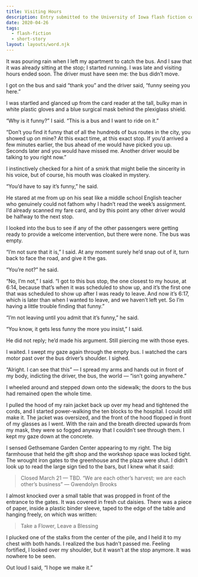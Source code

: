 ```yaml
---
title: Visiting Hours
description: Entry submitted to the University of Iowa flash fiction contest, April 2020.
date: 2020-04-26
tags:
  - flash-fiction
  - short-story
layout: layouts/word.njk
---
```

It was pouring rain when I left my apartment to catch the bus. And I saw that it was already sitting at the stop; I started running. I was late and visiting hours ended soon. The driver must have seen me: the bus didn’t move.

I got on the bus and said “thank you” and the driver said, “funny seeing you here.”

I was startled and glanced up from the card reader at the tall, bulky man in white plastic gloves and a blue surgical mask behind the plexiglass shield.

“Why is it funny?” I said. “This is a bus and I want to ride on it.”

“Don’t you find it funny that of all the hundreds of bus routes in the city, you showed up on mine? At this exact time, at this exact stop. If you’d arrived a few minutes earlier, the bus ahead of me would have picked you up. Seconds later and you would have missed me. Another driver would be talking to you right now.”

I instinctively checked for a hint of a smirk that might belie the sincerity in his voice, but of course, his mouth was cloaked in mystery.

“You’d have to say it’s funny,” he said.

He stared at me from up on his seat like a middle school English teacher who genuinely could not fathom why I hadn’t read the week’s assignment. I’d already scanned my fare card, and by this point any other driver would be halfway to the next stop.

I looked into the bus to see if any of the other passengers were getting ready to provide a welcome intervention, but there were none. The bus was empty.

“I’m not sure that it is,” I said. At any moment surely he’d snap out of it, turn back to face the road, and give it the gas.

“You’re not?” he said.

“No, I’m not,” I said. “I got to this bus stop, the one closest to my house, at 6:14, because that’s when it was scheduled to show up, and it’s the first one that was scheduled to show up after I was ready to leave. And now it’s 6:17, which is later than when I wanted to leave, and we haven’t left yet. So I’m having a little trouble finding that funny.”

“I’m not leaving until you admit that it’s funny,” he said.

“You know, it gets less funny the more you insist,” I said. 

He did not reply; he’d made his argument. Still piercing me with those eyes.

I waited. I swept my gaze again through the empty bus. I watched the cars motor past over the bus driver’s shoulder. I sighed.

“Alright. I can see that this” — I spread my arms and hands out in front of my body, indicting the driver, the bus, the world — “isn’t going anywhere.”

I wheeled around and stepped down onto the sidewalk; the doors to the bus had remained open the whole time.

I pulled the hood of my rain jacket back up over my head and tightened the cords, and I started power-walking the ten blocks to the hospital. I could still make it. The jacket was oversized, and the front of the hood flopped in front of my glasses as I went. With the rain and the breath directed upwards from my mask, they were so fogged anyway that I couldn’t see through them. I kept my gaze down at the concrete. 

I sensed Gethsemane Garden Center appearing to my right. The big farmhouse that held the gift shop and the workshop space was locked tight. The wrought iron gates to the greenhouse and the plaza were shut. I didn’t look up to read the large sign tied to the bars, but I knew what it said:

>Closed March 21 — TBD.
>“We are each other’s harvest; we are each other’s business” — Gwendolyn Brooks

I almost knocked over a small table that was propped in front of the entrance to the gates. It was covered in fresh cut daisies. There was a piece of paper, inside a plastic binder sleeve, taped to the edge of the table and hanging freely, on which was written:

>Take a Flower, Leave a Blessing

I plucked one of the stalks from the center of the pile, and I held it to my chest with both hands. I realized the bus hadn’t passed me. Feeling fortified, I looked over my shoulder, but it wasn’t at the stop anymore. It was nowhere to be seen.

Out loud I said, “I hope we make it.”
